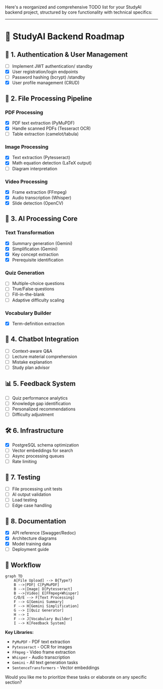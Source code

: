 Here's a reorganized and comprehensive TODO list for your StudyAI backend project, structured by core functionality with technical specifics:

---

# 🚀 **StudyAI Backend Roadmap**

## 🔐 **1. Authentication & User Management**
- [ ] Implement JWT authentication/ standby
- [x] User registration/login endpoints
- [ ] Password hashing (bcrypt) /standby
- [x] User profile management (CRUD)

## 📂 **2. File Processing Pipeline**
### **PDF Processing**
- [x] PDF text extraction (PyMuPDF)
- [x] Handle scanned PDFs (Tesseract OCR)
- [ ] Table extraction (camelot/tabula)

### **Image Processing**
- [x] Text extraction (Pytesseract)
- [x] Math equation detection (LaTeX output)
- [ ] Diagram interpretation

### **Video Processing**
- [x] Frame extraction (FFmpeg)
- [x] Audio transcription (Whisper)
- [x] Slide detection (OpenCV)

## 🧠 **3. AI Processing Core**
### **Text Transformation**
- [x] Summary generation (Gemini)
- [x] Simplification (Gemini)
- [x] Key concept extraction
- [x] Prerequisite identification

### **Quiz Generation**
- [ ] Multiple-choice questions
- [ ] True/False questions
- [ ] Fill-in-the-blank
- [ ] Adaptive difficulty scaling

### **Vocabulary Builder**
- [x] Term-definition extraction

## 💬 **4. Chatbot Integration**
- [ ] Context-aware Q&A
- [ ] Lecture material comprehension
- [ ] Mistake explanation
- [ ] Study plan advisor

## 📊 **5. Feedback System**
- [ ] Quiz performance analytics
- [ ] Knowledge gap identification
- [ ] Personalized recommendations
- [ ] Difficulty adjustment

## 🛠 **6. Infrastructure**
- [x] PostgreSQL schema optimization
- [ ] Vector embeddings for search
- [ ] Async processing queues
- [ ] Rate limiting

## 🧪 **7. Testing**
- [ ] File processing unit tests
- [ ] AI output validation
- [ ] Load testing
- [ ] Edge case handling

## 📄 **8. Documentation**
- [x] API reference (Swagger/Redoc)
- [x] Architecture diagrams
- [x] Model training data
- [ ] Deployment guide

## 🔄 **Workflow**
```mermaid
graph TD
    A[File Upload] --> B{Type?}
    B -->|PDF| C[PyMuPDF]
    B -->|Image| D[Pytesseract]
    B -->|Video| E[FFmpeg+Whisper]
    C/D/E --> F[Text Processing]
    F --> G[Gemini Summary]
    F --> H[Gemini Simplification]
    G --> I[Quiz Generator]
    H --> I
    F --> J[Vocabulary Builder]
    I --> K[Feedback System]
```

**Key Libraries:**
- `PyMuPDF` - PDF text extraction
- `Pytesseract` - OCR for images
- `FFmpeg` - Video frame extraction
- `Whisper` - Audio transcription
- `Gemini` - All text generation tasks
- `SentenceTransformers` - Vector embeddings

Would you like me to prioritize these tasks or elaborate on any specific section?